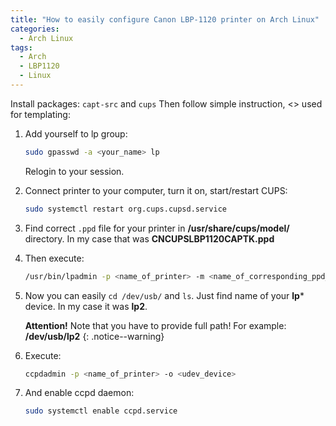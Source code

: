 ```yaml
---
title: "How to easily configure Canon LBP-1120 printer on Arch Linux"
categories:
  - Arch Linux
tags:
  - Arch
  - LBP1120
  - Linux
---
```


Install packages: `capt-src` and `cups` 
Then follow simple instruction, <> used for templating:

1. Add yourself to lp group: 

	```sh
	sudo gpasswd -a <your_name> lp
	```

	Relogin to your session.

2. Connect printer to your computer, turn it on, start/restart CUPS: 

	```sh
	sudo systemctl restart org.cups.cupsd.service
	```

3. Find correct `.ppd` file for your printer in **/usr/share/cups/model/** directory. 
In my case that was **CNCUPSLBP1120CAPTK.ppd**

4. Then execute: 

	```sh
	/usr/bin/lpadmin -p <name_of_printer> -m <name_of_corresponding_ppd_file> -v ccp://localhost:59678 -E
	```

5. Now you can easily `cd /dev/usb/` and `ls`. Just find name of your **lp*** device. In my case it was **lp2**. 

	**Attention!** Note that you have to provide full path! For example: **/dev/usb/lp2**
	{: .notice--warning}

6. Execute: 
	
	```sh
	ccpdadmin -p <name_of_printer> -o <udev_device>
	```

7. And enable ccpd daemon: 

	```sh
	sudo systemctl enable ccpd.service
	```
